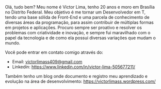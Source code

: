 Olá, tudo bem? Meu nome é Victor Lima, tenho 20 anos e moro em Brasília no Distrito Federal. Meu objetivo é me tornar um Desenvolvedor em T, tendo uma base sólida de Front-End e uma parcela de conhecimento de diversas áreas da programação, para assim contribuir de múltiplas formas em projetos e aplicações.
Procuro sempre ser proativo e resolver os problemas com criatividade e inovação, e sempre fui maravilhado com o papel da tecnologia e de como ela possui diversas variações que mudam o mundo.

Você pode entrar em contato comigo através do:
  - Email: victorlimass409@gmail.com
  - Linkedin: https://www.linkedin.com/in/victor-lima-505677211/

Também tenho um blog onde documento e registro meu aprendizado e evolução na área de desenvolvimento: https://victorlimass.wordpress.com/
